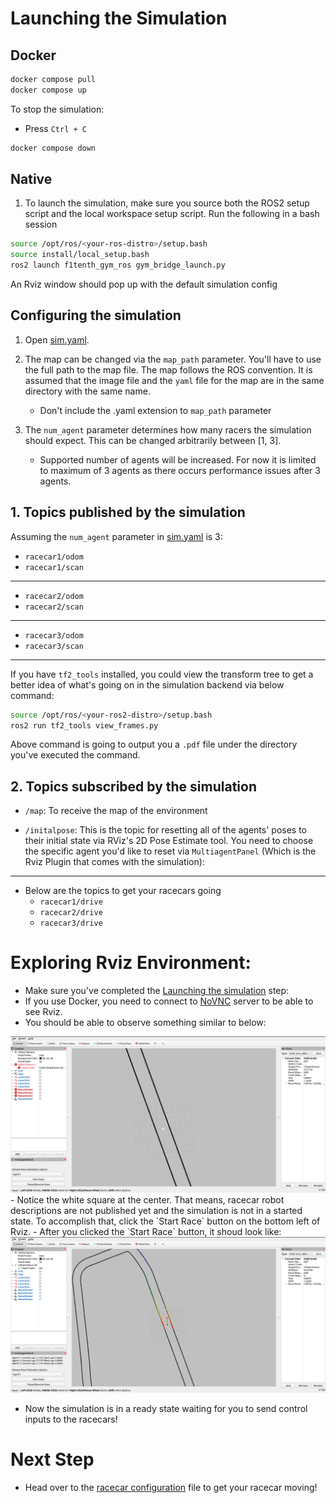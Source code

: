 # Launching the Simulation
## Docker
```sh
docker compose pull
docker compose up
```

To stop the simulation:
- Press `Ctrl + C`
```sh
docker compose down
```

## Native
1. To launch the simulation, make sure you source both the ROS2 setup script and the local workspace setup script. Run the following in a bash session

```bash
source /opt/ros/<your-ros-distro>/setup.bash
source install/local_setup.bash
ros2 launch f1tenth_gym_ros gym_bridge_launch.py
```
An Rviz window should pop up with the default simulation config

## Configuring the simulation
1. Open [sim.yaml](../src/muto-multiagent-simulation/src/f1tenth_gym_ros/config/sim.yaml).
   
2. The map can be changed via the `map_path` parameter. You'll have to use the full path to the map file. The map follows the ROS convention. It is assumed that the image file and the `yaml` file for the map are in the same directory with the same name. 
   + Don't include the .yaml extension to `map_path` parameter
3. The `num_agent` parameter determines how many racers the simulation should expect. This can be changed arbitrarily between [1, 3].
   + Supported number of agents will be increased. For now it is limited to maximum of 3 agents as there occurs performance issues after 3 agents.

## 1. Topics published by the simulation
Assuming the `num_agent` parameter in [sim.yaml](../src/muto-multiagent-simulation/src/f1tenth_gym_ros/config/sim.yaml) is 3:
- `racecar1/odom` 
- `racecar1/scan` 
---
- `racecar2/odom` 
- `racecar2/scan` 
---
- `racecar3/odom` 
- `racecar3/scan` 
---

If you have `tf2_tools` installed, you could view the transform tree to get a better idea of what's going on in the simulation backend via below command:
```bash
source /opt/ros/<your-ros2-distro>/setup.bash
ros2 run tf2_tools view_frames.py
```
Above command is going to output you a `.pdf` file under the directory you've executed the command.

## 2. Topics subscribed by the simulation
- `/map`: To receive the map of the environment

- `/initalpose`: This is the topic for resetting all of the agents' poses to their initial state via RViz's 2D Pose Estimate tool. You need to choose the specific agent you'd like to reset via `MultiagentPanel` (Which is the Rviz Plugin that comes with the simulation):
--- 

+ Below are the topics to get your racecars going
    - `racecar1/drive`
    - `racecar2/drive`
    - `racecar3/drive`


# Exploring Rviz Environment:
- Make sure you've completed the [Launching the simulation](#launching-the-simulation) step:
- If you use Docker, you need to connect to [NoVNC](http://localhost:8080/vnc.html) server to be able to see Rviz.
- You should be able to observe something similar to below:
<img src="../assets/initial-sim.png"/>
- Notice the white square at the center. That means, racecar robot descriptions are not published yet and the simulation is not in a started state. To accomplish that, click the `Start Race` button on the bottom left of Rviz.
- After you clicked the `Start Race` button, it shoud look like:
<img src="../assets/started-sim.png" />

- Now the simulation is in a ready state waiting for you to send control inputs to the racecars!

# Next Step
- Head over to the [racecar configuration](step3-make-racecar-interact-with-f1tenth-gym.md) file to get your racecar moving!
